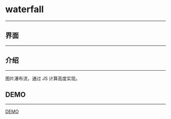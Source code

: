 # waterfall
---
## 界面
---

## 介绍
---
图片瀑布流，通过 JS 计算高度实现。
## DEMO
---
[DEMO](http://blog.csdn.net/zhaokaiqiang1992)
